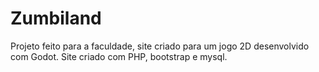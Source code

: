 # Zumbiland
Projeto feito para a faculdade, site criado para um jogo 2D desenvolvido com Godot.
Site criado com PHP, bootstrap e mysql.
